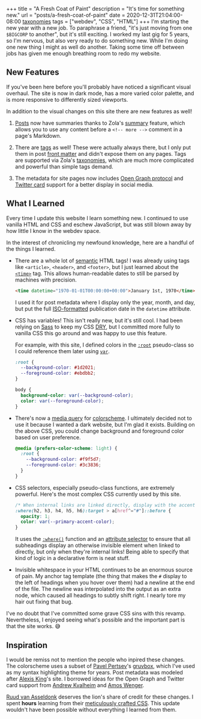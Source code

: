 +++
title = "A Fresh Coat of Paint"
description = "It's time for something new."
url = "posts/a-fresh-coat-of-paint"
date = 2020-12-31T21:04:00-08:00
[taxonomies]
tags = ["webdev", "CSS", "HTML"]
+++
I'm starting the new year with a new job. To paraphrase a friend, "it's just
moving from one `$BIGCORP` to another", but it's still exciting. I worked my
last gig for 5 years, so I'm nervous, but also very ready to do something new.
While I'm doing one new thing I might as well do another. Taking some time off
between jobs has given me enough breathing room to redo my website.

<!-- more -->

## New Features

If you've been here before you'll probably have noticed a significant visual
overhaul. The site is now in dark mode, has a more varied color palette, and is
more responsive to differently sized viewports.

In addition to the visual changes on this site there are new features as well!

1. [Posts] now have summaries thanks to Zola's [summary] feature, which allows
   you to use any content before a
   `<!-- more -->`
   comment in a page's Markdown.

2. There are [tags] as well! These were actually always there, but I only put
   them in post [front matter] and didn't expose them on any pages. Tags are
   supported via Zola's [taxonomies], which are much more complicated and
   powerful than simple tags demand.

3. The metadata for site pages now includes [Open Graph protocol] and
   [Twitter card] support for a better display in social media.

## What I Learned

Every time I update this website I learn something new. I continued to use
vanilla HTML and CSS and eschew JavaScript, but was still blown away by how
little I know in the webdev space.

In the interest of chronicling my newfound knowledge, here are a handful of the
things I learned.

- There are a whole lot of [semantic] HTML tags! I was already using tags like
  `<article>`, `<header>`, and `<footer>`, but I just learned about the
  [`<time>`][time] tag. This allows human-readable dates to still be parsed by
  machines with precision.

  ```html
  <time datetime="1970-01-01T00:00:00+00:00">January 1st, 1970</time>
  ```

  I used it for post metadata where I display only the year, month, and day,
  but put the full [ISO-formatted] publication date in the `datetime`
  attribute.

- CSS has variables! This isn't really new, but it's still cool. I had been
  relying on [Sass] to keep my CSS [DRY], but I committed more fully to vanilla
  CSS this go around and was happy to use this feature.

  For example, with this site, I defined colors in the [`:root`][css-root]
  pseudo-class so I could reference them later using [`var`][var].

  ```css
  :root {
    --background-color: #1d2021;
    --foreground-color: #ebdbb2;
  }

  body {
    background-color: var(--background-color);
    color: var(--foreground-color);
  }
  ```

- There's now a [media query] for [colorscheme][prefers-colorscheme]. I
  ultimately decided not to use it because I wanted a dark website, but I'm
  glad it exists. Building on the above CSS, you could change background and
  foreground color based on user preference.

  ```css
  @media (prefers-color-scheme: light) {
    :root {
      --background-color: #f9f5d7;
      --foreground-color: #3c3836;
    }
  }
  ```

- CSS selectors, especially pseudo-class functions, are extremely powerful.
  Here's the most complex CSS currently used by this site.

  ```css
  /* When internal links are linked directly, display with the accent color. */
  :where(h2, h3, h4, h5, h6):target > a[href^="#"]::before {
    opacity: 1;
    color: var(--primary-accent-color);
  }
  ```

  It uses the [`:where()`][css-where] function and an [attribute selector] to
  ensure that all subheadings display an otherwise invisible element when linked
  to directly, but only when they're internal links! Being able to specify that
  kind of logic in a declarative form is neat stuff.

- Invisible whitespace in your HTML continues to be an enormous source of pain.
  My anchor tag template (the thing that makes the `#` display to the left of
  headings when you hover over them) had a newline at the end of the file. The
  newline was interpolated into the output as an extra node, which caused all
  headings to subtly shift right. I nearly tore my hair out fixing that bug.

I've no doubt that I've committed some grave CSS sins with this revamp.
Nevertheless, I enjoyed seeing what's possible and the important part is that
the site works. 😅

## Inspiration

I would be remiss not to mention the people who inpired these changes. The
colorscheme uses a subset of [Pavel Pertsev]'s [gruvbox], which I've used as my
syntax highlighting theme for years. Post metadata was modeled after [Alexis
King]'s site. I borrowed ideas for the Open Graph and Twitter card support from
[Andrew Kvalheim] and [Amos Wenger].

[Ruud van Asseldonk] deserves the lion's share of credit for these changes. I
spent **hours** learning from their [meticulously crafted CSS]. This update
wouldn't have been possible without everything I learned from them.

[Posts]: /posts
[summary]: https://www.getzola.org/documentation/content/page/#summary
[tags]: /tags
[front matter]: https://www.getzola.org/documentation/content/page/#front-matter
[taxonomies]: https://www.getzola.org/documentation/content/taxonomies/
[Open Graph protocol]: https://ogp.me/
[Twitter card]: https://developer.twitter.com/en/docs/twitter-for-websites/cards/overview/markup
[semantic]: https://developer.mozilla.org/en-US/docs/Glossary/semantics
[time]: https://developer.mozilla.org/en-US/docs/Web/HTML/Element/time
[ISO-formatted]: https://en.wikipedia.org/wiki/ISO_8601
[Sass]: https://sass-lang.com/
[DRY]: https://en.wikipedia.org/wiki/Don%27t_repeat_yourself
[css-root]: https://developer.mozilla.org/en-US/docs/Web/CSS/:root
[var]: https://developer.mozilla.org/en-US/docs/Web/CSS/var()
[media query]: https://developer.mozilla.org/en-US/docs/Web/CSS/Media_Queries/Using_media_queries
[prefers-colorscheme]: https://developer.mozilla.org/en-US/docs/Web/CSS/@media/prefers-color-scheme
[css-where]: https://developer.mozilla.org/en-US/docs/Web/CSS/:where
[attribute selector]: https://developer.mozilla.org/en-US/docs/Web/CSS/Attribute_selectors
[Pavel Pertsev]: https://github.com/morhetz
[gruvbox]: https://github.com/morhetz/gruvbox
[Alexis King]: https://lexi-lambda.github.io/
[Andrew Kvalheim]: https://andrew.kvalhe.im/
[Amos Wenger]: https://fasterthanli.me/
[Ruud van Asseldonk]: https://ruudvanasseldonk.com/
[meticulously crafted CSS]: https://github.com/ruuda/blog/blob/e02b663d76dc882952aec37319cafde221695ada/templates/page.css
